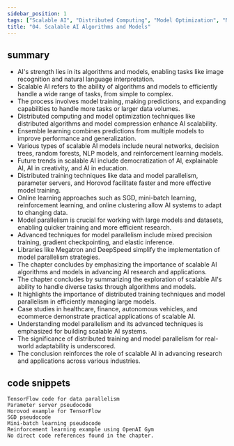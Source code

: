 ```yaml
---
sidebar_position: 1
tags: ["Scalable AI", "Distributed Computing", "Model Optimization", "Neural Networks", "Online Learning", "Model Parallelism", "Distributed Training", "Real-world Applications"]
title: "04. Scalable AI Algorithms and Models"
---
```


## summary

- AI's strength lies in its algorithms and models, enabling tasks like image recognition and natural language interpretation.
- Scalable AI refers to the ability of algorithms and models to efficiently handle a wide range of tasks, from simple to complex.
- The process involves model training, making predictions, and expanding capabilities to handle more tasks or larger data volumes.
- Distributed computing and model optimization techniques like distributed algorithms and model compression enhance AI scalability.
- Ensemble learning combines predictions from multiple models to improve performance and generalization.
- Various types of scalable AI models include neural networks, decision trees, random forests, NLP models, and reinforcement learning models.
- Future trends in scalable AI include democratization of AI, explainable AI, AI in creativity, and AI in education.
- Distributed training techniques like data and model parallelism, parameter servers, and Horovod facilitate faster and more effective model training.
- Online learning approaches such as SGD, mini-batch learning, reinforcement learning, and online clustering allow AI systems to adapt to changing data.
- Model parallelism is crucial for working with large models and datasets, enabling quicker training and more efficient research.
- Advanced techniques for model parallelism include mixed precision training, gradient checkpointing, and elastic inference.
- Libraries like Megatron and DeepSpeed simplify the implementation of model parallelism strategies.
- The chapter concludes by emphasizing the importance of scalable AI algorithms and models in advancing AI research and applications.
- The chapter concludes by summarizing the exploration of scalable AI's ability to handle diverse tasks through algorithms and models.
- It highlights the importance of distributed training techniques and model parallelism in efficiently managing large models.
- Case studies in healthcare, finance, autonomous vehicles, and ecommerce demonstrate practical applications of scalable AI.
- Understanding model parallelism and its advanced techniques is emphasized for building scalable AI systems.
- The significance of distributed training and model parallelism for real-world adaptability is underscored.
- The conclusion reinforces the role of scalable AI in advancing research and applications across various industries.

## code snippets
```
TensorFlow code for data parallelism
Parameter server pseudocode
Horovod example for TensorFlow
SGD pseudocode
Mini-batch learning pseudocode
Reinforcement learning example using OpenAI Gym
No direct code references found in the chapter.
```
